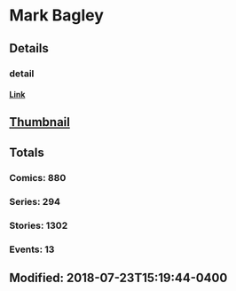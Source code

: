 # Mark  Bagley 
## Details
### detail
#### [Link](http://marvel.com/comics/creators/87/mark_bagley?utm_campaign=apiRef&utm_source=225578a89fc76f3d20fbffda5d17a88d)
## [Thumbnail](http://i.annihil.us/u/prod/marvel/i/mg/9/b0/4bc5d2f67f706.jpg)
## Totals
### Comics: 880
### Series: 294
### Stories: 1302
### Events: 13
## Modified: 2018-07-23T15:19:44-0400